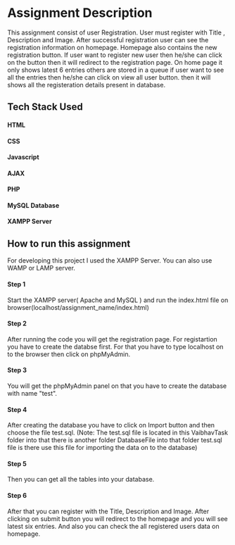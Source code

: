 # Assignment Description
This assignment consist of user Registration. User must register with Title , Description and Image. After successful registration user can see the registration information on homepage. Homepage also contains the new registration button. If user want to register new user then he/she can click on the button then it will redirect to the registration page. On home page it only shows latest 6 entries others are stored in a queue if user want to see all the entries then he/she can click on view all user button. then it will shows all the registeration details present in database.

## Tech Stack Used
#### HTML
#### CSS
#### Javascript
#### AJAX
#### PHP
#### MySQL Database
#### XAMPP Server

## How to run this assignment
For developing this project I used the XAMPP Server. You can also use WAMP or LAMP server.
#### Step 1
Start the XAMPP server( Apache and MySQL ) and run the index.html file on browser(localhost/assignment_name/index.html)
#### Step 2
After running the code you will get the registration page. For registartion you have to create the databse first. For that you have to type localhost on to the browser then click on phpMyAdmin.
#### Step 3
You will get the phpMyAdmin panel on that you have to create the database with name "test".
#### Step 4
After creating the database you have to click on Import button and then choose the file test.sql. (Note: The test.sql file is located in this VaibhavTask folder into that there is another folder DatabaseFile into that folder test.sql file is there use this file for importing the data on to the database)
#### Step 5
Then you can get all the tables into your database.
#### Step 6
After that you can register with the Title, Description and Image. After clicking on submit button you will redirect to the homepage and you will see latest six entries. And also you can check the all registered users data on homepage.
